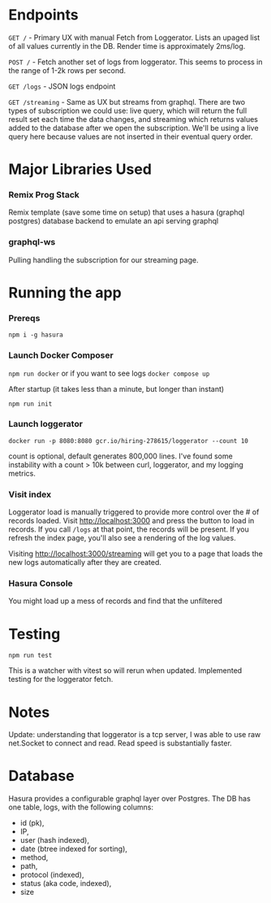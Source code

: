 # Endpoints

`GET /` - Primary UX with manual Fetch from Loggerator. Lists an upaged list of all values currently in the DB.
Render time is approximately 2ms/log.

`POST /` - Fetch another set of logs from loggerator. This seems to process in the range of 1-2k rows per second.

`GET /logs` - JSON logs endpoint

`GET /streaming` - Same as UX but streams from graphql. There are two types of subscription we could use: live
query, which will return the full result set each time the data changes, and streaming which returns values added
to the database after we open the subscription. We'll be using a live query here because values are not inserted in
their eventual query order.

# Major Libraries Used

### Remix Prog Stack

Remix template (save some time on setup) that uses a hasura (graphql postgres) database backend to emulate
an api serving graphql

### graphql-ws

Pulling handling the subscription for our streaming page.

# Running the app

### Prereqs

`npm i -g hasura`

### Launch Docker Composer

`npm run docker` or if you want to see logs `docker compose up`

After startup (it takes less than a minute, but longer than instant)

`npm run init`

### Launch loggerator

`docker run -p 8080:8080 gcr.io/hiring-278615/loggerator --count 10`

count is optional, default generates 800,000 lines. I've found some instability with a count > 10k between
curl, loggerator, and my logging metrics.

### Visit index

Loggerator load is manually triggered to provide more control over the # of records loaded. Visit
[http://localhost:3000](http://localhost:3000) and press the button to load in records. If you call `/logs`
at that point, the records will be present. If you refresh the index page, you'll also see a rendering of the
log values.

Visiting [http://localhost:3000/streaming](http://localhost:3000/streaming) will get you to a page that loads
the new logs automatically after they are created.

### Hasura Console

You might load up a mess of records and find that the unfiltered

# Testing

`npm run test`

This is a watcher with vitest so will rerun when updated. Implemented testing for the loggerator fetch.

# Notes

Update: understanding that loggerator is a tcp server, I was able to use raw net.Socket to connect and read. Read
speed is substantially faster.

# Database

Hasura provides a configurable graphql layer over Postgres. The DB has one table, logs, with the following columns:

- id (pk),
- IP,
- user (hash indexed),
- date (btree indexed for sorting),
- method,
- path,
- protocol (indexed),
- status (aka code, indexed),
- size
